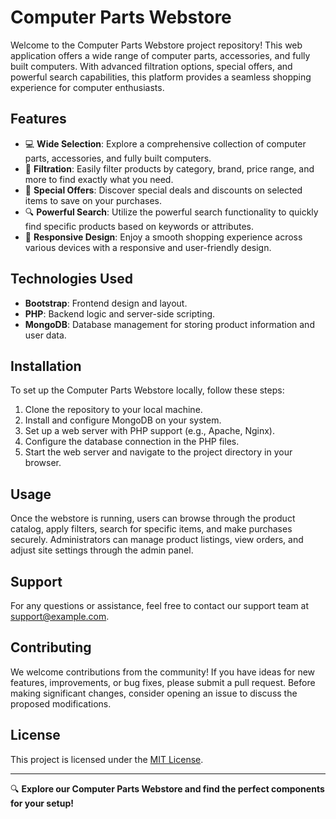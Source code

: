# Computer Parts Webstore

Welcome to the Computer Parts Webstore project repository! This web application offers a wide range of computer parts, accessories, and fully built computers. With advanced filtration options, special offers, and powerful search capabilities, this platform provides a seamless shopping experience for computer enthusiasts.

## Features

- 💻 **Wide Selection**: Explore a comprehensive collection of computer parts, accessories, and fully built computers.
- 🛒 **Filtration**: Easily filter products by category, brand, price range, and more to find exactly what you need.
- 🎁 **Special Offers**: Discover special deals and discounts on selected items to save on your purchases.
- 🔍 **Powerful Search**: Utilize the powerful search functionality to quickly find specific products based on keywords or attributes.
- 🚀 **Responsive Design**: Enjoy a smooth shopping experience across various devices with a responsive and user-friendly design.

## Technologies Used

- **Bootstrap**: Frontend design and layout.
- **PHP**: Backend logic and server-side scripting.
- **MongoDB**: Database management for storing product information and user data.

## Installation

To set up the Computer Parts Webstore locally, follow these steps:

1. Clone the repository to your local machine.
2. Install and configure MongoDB on your system.
3. Set up a web server with PHP support (e.g., Apache, Nginx).
4. Configure the database connection in the PHP files.
5. Start the web server and navigate to the project directory in your browser.

## Usage

Once the webstore is running, users can browse through the product catalog, apply filters, search for specific items, and make purchases securely. Administrators can manage product listings, view orders, and adjust site settings through the admin panel.

## Support

For any questions or assistance, feel free to contact our support team at [support@example.com](mailto:support@example.com).

## Contributing

We welcome contributions from the community! If you have ideas for new features, improvements, or bug fixes, please submit a pull request. Before making significant changes, consider opening an issue to discuss the proposed modifications.

## License

This project is licensed under the [MIT License](LICENSE).

---

🔍 **Explore our Computer Parts Webstore and find the perfect components for your setup!**

